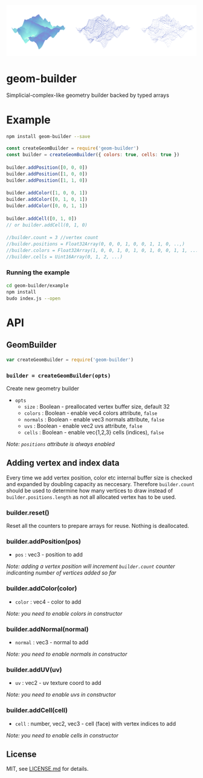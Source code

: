 ![](screenshot.png)

# geom-builder

Simplicial-complex-like geometry builder backed by typed arrays


# Example

```sh
npm install geom-builder --save
```

```javascript
const createGeomBuilder = require('geom-builder')
const builder = createGeomBuilder({ colors: true, cells: true })

builder.addPosition([0, 0, 0])
builder.addPosition([1, 0, 0])
builder.addPosition([1, 1, 0])

builder.addColor([1, 0, 0, 1])
builder.addColor([0, 1, 0, 1])
builder.addColor([0, 0, 1, 1])

builder.addCell([0, 1, 0])
// or builder.addCell(0, 1, 0)

//builder.count = 3 //vertex count
//builder.positions = Float32Array(0, 0, 0, 1, 0, 0, 1, 1, 0, ..,)
//builder.colors = Float32Array(1, 0, 0, 1, 0, 1, 0, 1, 0, 0, 1, 1, ...)
//builder.cells = Uint16Array(0, 1, 2, ...)
```

### Running the example

```sh
cd geom-builder/example
npm install
budo index.js --open
```

# API

## GeomBuilder

```javascript
var createGeomBuilder = require('geom-builder')
```

### `builder = createGeomBuilder(opts)`

Create new geometry builder

- `opts`
    - `size` : Boolean - preallocated vertex buffer size, default 32
    - `colors` : Boolean - enable vec4 colors attribute, `false`
    - `normals` : Boolean - enable vec3 normals attribute, `false`
    - `uvs` : Boolean - enable vec2 uvs attribute, `false`
    - `cells` : Boolean - enable vec{1,2,3} cells (indices), `false`

*Note: `positions` attribute is always enabled*

## Adding vertex and index data

Every time we add vertex position, color etc internal buffer size is checked and expanded by doubling capacity as neccesary.
Therefore `builder.count` should be used to determine how many vertices to draw instead of `builder.positions.length` as not all allocated vertex has to be used.

### builder.reset() 

Reset all the counters to prepare arrays for reuse. Nothing is deallocated.

### builder.addPosition(pos)

- `pos` : vec3 - position to add

*Note: adding a vertex position will increment `builder.count` counter indicanting number of vertices added so far*

### builder.addColor(color)

- `color` : vec4 - color to add

*Note: you need to enable colors in constructor*

### builder.addNormal(normal)

- `normal` : vec3 - normal to add

*Note: you need to enable normals in constructor*

### builder.addUV(uv)

- `uv` : vec2 - uv texture coord to add

*Note: you need to enable uvs in constructor*

### builder.addCell(cell)

- `cell` : number, vec2, vec3 - cell (face) with vertex indices to add

*Note: you need to enable cells in constructor*

## License

MIT, see [LICENSE.md](http://github.com/vorg/geom-builder/blob/master/LICENSE.md) for details.
